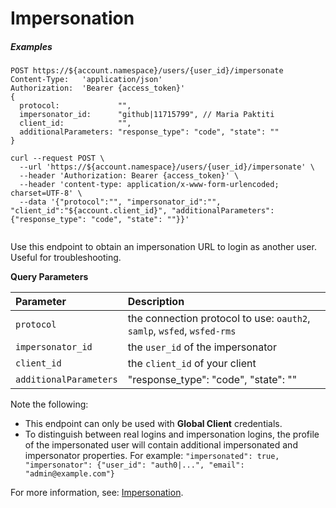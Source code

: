 # Impersonation

<h5 class="code-snippet-title">Examples</h5>

```http
POST https://${account.namespace}/users/{user_id}/impersonate
Content-Type:   'application/json'
Authorization:  'Bearer {access_token}'
{
  protocol:             "",
  impersonator_id:      "github|11715799", // Maria Paktiti
  client_id:            "",
  additionalParameters: "response_type": "code", "state": ""
}
```

```shell
curl --request POST \
  --url 'https://${account.namespace}/users/{user_id}/impersonate' \
  --header 'Authorization: Bearer {access_token}' \
  --header 'content-type: application/x-www-form-urlencoded; charset=UTF-8' \
  --data '{"protocol":"", "impersonator_id":"", "client_id":"${account.client_id}", "additionalParameters": {"response_type": "code", "state": ""}}'
```

```javascript
```

Use this endpoint to obtain an impersonation URL to login as another user. Useful for troubleshooting.

**Query Parameters**

| Parameter        | Description |
|:-----------------|:------------|
| `protocol`       | the connection protocol to use: `oauth2`, `samlp`, `wsfed`, `wsfed-rms` |
| `impersonator_id`| the `user_id` of the impersonator |
| `client_id` | the  `client_id` of your client |
| `additionalParameters` | "response_type": "code", "state": "" |

Note the following:
- This endpoint can only be used with **Global Client** credentials.
- To distinguish between real logins and impersonation logins, the profile of the impersonated user will contain additional impersonated and impersonator properties. For example:
`"impersonated": true, "impersonator": {"user_id": "auth0|...", "email": "admin@example.com"}`

For more information, see: [Impersonation](/user-profile/user-impersonation).
